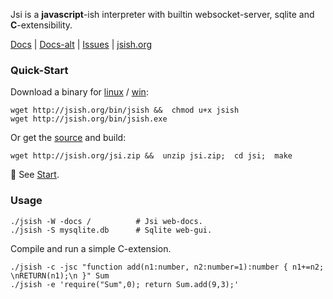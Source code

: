 Jsi is a **javascript**-ish interpreter with builtin websocket-server, sqlite and **C**-extensibility. 


[Docs](https://docs.jsish.org)  | [Docs-alt](https://jsish.org/docs/ "Alternate non-js docs") | [Issues](https://github.com/pcmacdon/jsish/issues "Issue tracker on github") | [jsish.org](https://jsish.org)

### Quick-Start

Download a binary for [linux](http://jsish.org/bin/jsish) / [win](http://jsish.org/bin/jsish.exe):

    wget http://jsish.org/bin/jsish &&  chmod u+x jsish
    wget http://jsish.org/bin/jsish.exe

Or get the [source](http://jsish.org/jsi.zip) and build:
 
    wget http://jsish.org/jsi.zip &&  unzip jsi.zip;  cd jsi;  make
    
&#x1f6a9; See [Start](./lib/www/md/Start.md).
    
### Usage

    ./jsish -W -docs /          # Jsi web-docs.
    ./jsish -S mysqlite.db      # Sqlite web-gui.
    
Compile and run a simple C-extension.

    ./jsish -c -jsc "function add(n1:number, n2:number=1):number { n1+=n2; \nRETURN(n1);\n }" Sum 
    ./jsish -e 'require("Sum",0); return Sum.add(9,3);'


